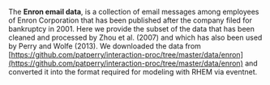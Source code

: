 The **Enron email data**, is a collection of email messages among employees of Enron Corporation that has been published after the company filed for bankruptcy in 2001. Here we provide the subset of the data that has been cleaned and processed by Zhou et al. (2007) and which has also been used by Perry and Wolfe (2013). We downloaded the data from [https://github.com/patperry/interaction-proc/tree/master/data/enron](https://github.com/patperry/interaction-proc/tree/master/data/enron) and converted it into the format required for modeling with RHEM via eventnet. 
